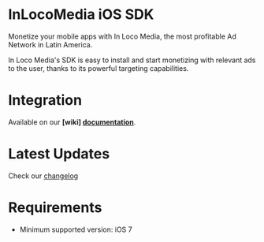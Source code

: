 InLocoMedia iOS SDK
===
Monetize your mobile apps with In Loco Media, the most profitable Ad Network in Latin America.

In Loco Media's SDK is easy to install and start monetizing with relevant ads to the user, thanks to its powerful targeting capabilities. 

Integration
===
Available on our **[wiki] [documentation]**.

Latest Updates
===
Check our [changelog]

Requirements
==
* Minimum supported version: iOS 7 

[documentation]: https://github.com/In-Loco-Media/inlocomedia-ios-sdk/wiki
[sign_up]: http://inlocomedia.com/
[changelog]: https://github.com/In-Loco-Media/inlocomedia-ios-sdk/blob/master/CHANGELOG.md
